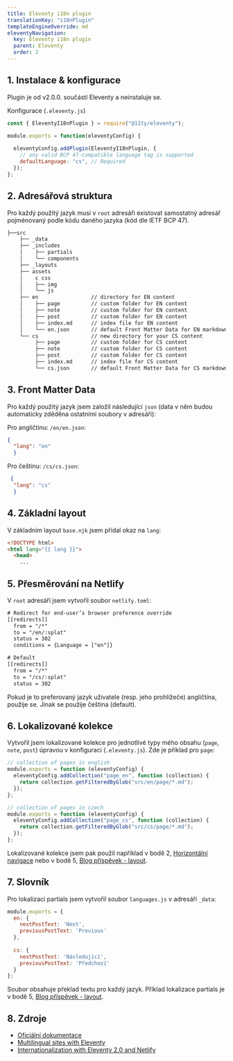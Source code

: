 ```yaml
---
title: Eleventy i18n plugin
translationKey: "i18nPlugin"
templateEngineOverride: md
eleventyNavigation:
  key: Eleventy i18n plugin
  parent: Eleventy
  order: 2
---
```

## 1. Instalace & konfigurace
Plugin je od v2.0.0. součástí Eleventy a neinstaluje se. 

Konfigurace (`.eleventy.js`)
```js
const { EleventyI18nPlugin } = require("@11ty/eleventy");

module.exports = function(eleventyConfig) {
  
  eleventyConfig.addPlugin(EleventyI18nPlugin, {
    // any valid BCP 47-compatible language tag is supported
    defaultLanguage: "cs", // Required
  });
};
```
## 2. Adresářová struktura
Pro každý použitý jazyk musí v `root` adresáři existovat samostatný adresář pojménovaný podle kódu daného jazyka (kód dle IETF BCP 47). 
```html
├──src                        
    ├── _data                 
    ├── _includes             
    │    ├── partials       
    │    └── components      
    ├── _layouts              
    ├── assets                
    │    c css             
    │    ├── img             
    │    └── js              
    ├── en                 // directory for EN content
    │    ├── page          // custom folder for EN content
    │    ├── note          // custom folder for EN content
    │    ├── post          // custom folder for EN content
    │    ├── index.md      // index file for EN content
    │    └── en.json       // default Front Matter Data for EN markdown files
    └── cs                 // new directory for your CS content
         ├── page          // custom folder for CS content
         ├── note          // custom folder for CS content
         ├── post          // custom folder for CS content 
         ├── index.md      // index file for CS content
         └── cs.json       // default Front Matter Data for CS markdown files
```
## 3. Front Matter Data
Pro každý použitý jazyk jsem založil následující `json` (data v něm budou automaticky zděděna ostatními soubory v adresáři): 

Pro angličtinu: `/en/en.json`: 
```json
{
  "lang": "en"
  }
```

Pro češtinu: `/cs/cs.json`:
```json
 {
  "lang": "cs"
  }
```
## 4. Základní layout
V základním layout `base.njk` jsem přidal okaz na `lang`:

```html
<!DOCTYPE html>
<html lang="{{ lang }}">
  <head>
    ...
```
## 5. Přesměrování na Netlify
V `root` adresáři jsem vytvořil soubor `netlify.toml`: 

```html
# Redirect for end-user’s browser preference override
[[redirects]]
  from = "/*"
  to = "/en/:splat"
  status = 302
  conditions = {Language = ["en"]}

# Default
[[redirects]]
  from = "/*"
  to = "/cs/:splat"
  status = 302
```
Pokud je to preferovaný jazyk uživatele (resp. jeho prohlížeče) angličtina, použije se. Jinak se použije čeština (default).

## 6. Lokalizované kolekce
Vytvořil jsem lokalizované kolekce pro jednotlivé typy mého obsahu (`page`, `note`, `post`) úpravou v konfiguraci (`.eleventy.js`). Zde je příklad pro `page`:

```js
// collection of pages in english
module.exports = function (eleventyConfig) {
  eleventyConfig.addCollection("page_en", function (collection) {
    return collection.getFilteredByGlob("src/en/page/*.md");
  });
};

// collection of pages in czech
module.exports = function (eleventyConfig) {
  eleventyConfig.addCollection("page_cs", function (collection) {
    return collection.getFilteredByGlob("src/cs/page/*.md");
  });
};
```
Lokalizované kolekce jsem pak použil například v bodě 2, [Horizontální navigace](/cs/note/eleventy/navigace) nebo v bodě 5, [Blog příspěvek - layout](/cs/note/eleventy/blog-prispevek-layout).

## 7. Slovník
Pro lokalizaci partials jsem vytvořil soubor `languages.js` v adresáři `_data`:
```js
module.exports = {
  en: {
    nextPostText: 'Next',
    previousPostText: 'Previous'
  },
  
  cs: {
    nextPostText: 'Následující',
    previousPostText: 'Předchozí'
  }
};
```
Soubor obsahuje překlad textu pro každý jazyk. Příklad lokalizace partials je v bodě 5, [Blog příspěvek - layout](/cs/note/eleventy/blog-prispevek-layout). 

## 8. Zdroje
- [Oficiální dokumentace](https://www.11ty.dev/docs/plugins/i18n/)
- [Multilingual sites with Eleventy](https://www.webstoemp.com/blog/multilingual-sites-eleventy/)
- [Internationalization with Eleventy 2.0 and Netlify](https://www.lenesaile.com/en/blog/internationalization-with-eleventy-20-and-netlify/)

